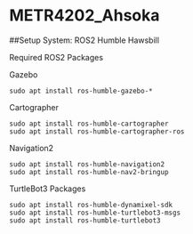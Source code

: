 # METR4202_Ahsoka

##Setup
System: ROS2 Humble Hawsbill

Required ROS2 Packages

Gazebo
``` 
sudo apt install ros-humble-gazebo-*
``` 

Cartographer
``` 
sudo apt install ros-humble-cartographer
sudo apt install ros-humble-cartographer-ros
``` 

Navigation2
``` 
sudo apt install ros-humble-navigation2
sudo apt install ros-humble-nav2-bringup
``` 

TurtleBot3 Packages
``` 
sudo apt install ros-humble-dynamixel-sdk
sudo apt install ros-humble-turtlebot3-msgs
sudo apt install ros-humble-turtlebot3
``` 

